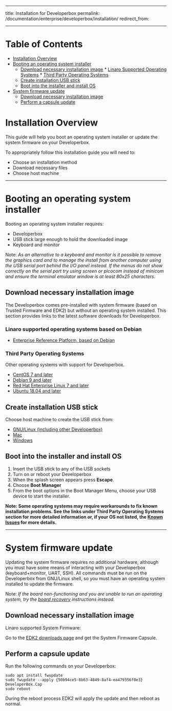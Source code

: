 
---
title: Installation for Developerbox
permalink: /documentation/enterprise/developerbox/installation/
redirect_from:

---
# Table of Contents

   * [Installation Overview](#installation-overview)
   * [Booting an operating system installer](#booting-an-operating-system-installer)
	   * [Download necessary installation image](#download-necessary-installation-image)
		  	   * [Linaro Supported Operating Systems](#linaro-supported-system-firmware)
		  	   * [Third Party Operating Systems](#third-party-operating-systems)
	   * [Create installation USB stick](#create-installation-usb-stick)
	   * [Boot into the installer and install OS](#boot-into-the-installer-and-install-os)
   * [System firmware update](#system-firmware-update)
	   * [Download necessary installation image](#download-necessary-installation-image)
	   * [Perform a capsule update](#perform-a-capsule-update)
   
# Installation Overview

This guide will help you boot an operating system installer or
update the system firmware on your Developerbox.

To appropriately follow this installation guide you will need to:

- Choose an installation method
- Download necessary files
- Choose host machine

***

# Booting an operating system installer

Booting an operating system installer requires:

- Developerbox
- USB stick large enough to hold the downloaded image
- Keyboard and monitor

Note: *As an alternative to a keyboard and monitor is it possible
      to remove the graphics card and to manage the install from another
      computer using the USB serial port behind the I/O panel instead. If the menus do
      not show correctly on the serial port try using screen or
      picocom instead of minicom and ensure the terminal emulator
      window is at least 80x25 characters.*

## Download necessary installation image

The Developerbox comes pre-installed with system firmware (based on 
Trusted Firmware and EDK2) but without an operating system installed.
This section provides links to the latest software downloads for
Developerbox.  

### Linaro supported operating systems based on Debian

 * [Enterprise Reference Platform, based on Debian](../downloads/debian.md)
 

### Third Party Operating Systems

Other operating systems with support for Developerbox.

 * [CentOS 7 and later](../installation/centos.md)
 * [Debian 9 and later](../installation/debian.md)
 * [Red Hat Enterprise Linux 7 and later](../installation/rhel.md)
 * [Ubuntu 18.04 and later](../installation/ubuntu.md)



## Create installation USB stick

Choose host machine to create the USB stick from:

- [GNU/Linux (including other Developerbox)](linux-usb.md)
- [Mac](mac-usb.md)
- [Windows](windows-usb.md)

## Boot into the installer and install OS

 1. Insert the USB stick to any of the USB sockets
 2. Turn on or reboot your Developerbox
 3. When the splash screen appears press **Escape**.
 4. Choose **Boot Manager**
 5. From the boot options in the Boot Manager Menu, choose your USB
    device to start the installer.

**Note: Some operating systems may require workarounds to fix known installation problems. See the links under Third Party Operating Systems section for more detailed information or, if your OS not listed, the [Known Issues](../support/known-issues.html) for more details.**

***

# System firmware update

Updating the system firmware requires no additional hardware, although
you must have some means of interacting with your Developerbox
(keyboard+monitor, UART, SSH). All commands must be run on the 
Developerbox from GNU/Linux shell, so you must have an operating
system installed to update the firmware.

Note: *If the board non-functioning and you are unable to run an
      operating system, try the [board recovery](board-recovery.md)
      instructions instead.*

## Download necessary installation image

Linaro supported System Firmware:

Go to the [EDK2 downloads page](../downloads/edk2.md) and get the System
Firmware Capsule.

## Perform a capsule update

Run the following commands on your Developerbox:

~~~
sudo apt install fwupdate
sudo fwupdate --apply {50b94ce5-8b63-4849-8af4-ea479356f0e3} DeveloperBox.Cap
sudo reboot
~~~

During the reboot process EDK2 will apply the update and then reboot
as normal.
